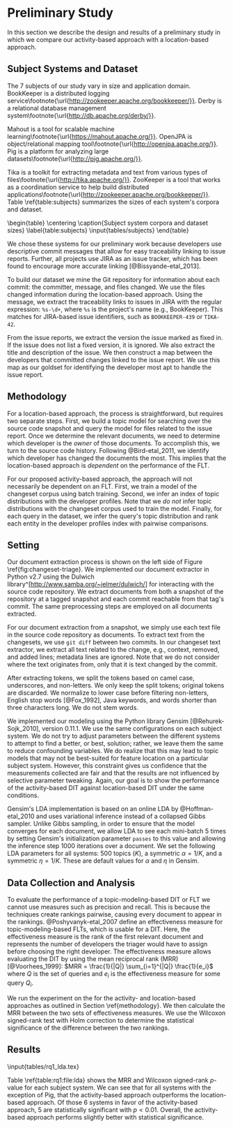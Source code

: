 # Preliminary Study

In this section we describe the design and results of a preliminary study in
which we compare our activity-based approach with a location-based approach.

## Subject Systems and Dataset

The 7 subjects of our study vary in size and application domain.
BookKeeper is a distributed logging service\footnote{\url{http://zookeeper.apache.org/bookkeeper/}}.
Derby is a relational database management system\footnote{\url{http://db.apache.org/derby/}}.
<!--Lucene is an information retrieval
library\footnote{\url{http://lucene.apache.org/core/}}.-->
Mahout is a tool for scalable machine learning\footnote{\url{https://mahout.apache.org/}}.
OpenJPA is object/relational mapping tool\footnote{\url{http://openjpa.apache.org/}}.
Pig is a platform for analyzing large datasets\footnote{\url{http://pig.apache.org/}}.
<!--Solr is a search
platform\footnote{\url{http://lucene.apache.org/solr/}}.-->
Tika is a toolkit for extracting metadata and text from various types of files\footnote{\url{http://tika.apache.org/}}.
ZooKeeper is a tool that works as a coordination service to help build distributed applications\footnote{\url{http://zookeeper.apache.org/bookkeeper/}}.
Table \ref{table:subjects} summarizes the sizes of each system's corpora and
dataset.

\begin{table}
\centering
\caption{Subject system corpora and dataset sizes}
\label{table:subjects}
\input{tables/subjects}
\end{table}

We chose these systems for our preliminary work because developers use
descriptive commit messages that allow for easy traceability linking to issue
reports. Further, all projects use JIRA as an issue tracker, which has been
found to encourage more accurate linking [@Bissyande-etal_2013].

To build our dataset we mine the Git repository for information about each
commit: the committer, message, and files changed. We use the files changed
information during the location-based approach. Using the message, we extract
the traceability links to issues in JIRA with the regular expression: `%s-\d+`,
where `%s` is the project's name (e.g., BookKeeper). This matches for
JIRA-based issue identifiers, such as `BOOKKEEPER-439` or `TIKA-42`.

From the issue reports, we extract the version the issue marked as fixed in. If
the issue does not list a fixed version, it is ignored. We also extract the
title and description of the issue. We then construct a map between the
developers that committed changes linked to the issue report. We use this map
as our goldset for identifying the developer most apt to handle the issue
report.

## Methodology

For a location-based approach, the process is straightforward, but requires two
separate steps. First, we build a topic model for searching over the source
code snapshot and query the model for files related to the issue report. Once
we determine the relevant documents, we need to determine which developer is
the *owner* of those documents. To accomplish this, we turn to the source code
history. Following @Bird-etal_2011, we identify which developer has changed the
documents the most. This implies that the location-based approach is
*dependent* on the performance of the FLT.

For our proposed activity-based approach, the approach will not necessarily be
dependent on an FLT. First, we train a model of the changeset corpus using
batch training.  Second, we infer an index of topic distributions with the
developer profiles.  Note that we *do not* infer topic distributions with the
changeset corpus used to train the model. Finally, for each query in the
dataset, we infer the query's topic distribution and rank each entity in the
developer profiles index with pairwise comparisons.

## Setting

Our document extraction process is shown on the left side of
Figure \ref{fig:changeset-triage}. We implemented our document extractor in
Python v2.7 using the Dulwich library^[<http://www.samba.org/~jelmer/dulwich/>]
for interacting with the source code repository. We extract documents from both
a snapshot of the repository at a tagged snapshot and each commit reachable
from that tag's commit. The same preprocessing steps are employed on all
documents extracted.

For our document extraction from a snapshot, we simply use each text file in
the source code repository as documents. To extract text from the changesets,
we use `git diff` between two commits. In our changeset text extractor, we
extract all text related to the change, e.g., context, removed, and added
lines; metadata lines are ignored. Note that we do not consider where the text
originates from, only that it is text changed by the commit.

After extracting tokens, we split the tokens based on camel case, underscores,
and non-letters. We only keep the split tokens; original tokens are discarded.
We normalize to lower case before filtering non-letters, English stop
words [@Fox_1992], Java keywords, and words shorter than three characters
long. We do not stem words.

We implemented our modeling using the Python library Gensim
[@Rehurek-Sojk_2010], version 0.11.1. We use the same configurations on each
subject system.  We do not try to adjust parameters between the different
systems to attempt to find a better, or best, solution; rather, we leave them
the same to reduce confounding variables.  We do realize that this may lead to
topic models that may not be best-suited for feature location on a particular
subject system. However, this constraint gives us confidence that the
measurements collected are fair and that the results are not influenced by
selective parameter tweaking. Again, our goal is to show the performance of the
activity-based DIT against location-based DIT under the same conditions.

Gensim's LDA implementation is based on an online LDA by @Hoffman-etal_2010 and
uses variational inference instead of a collapsed Gibbs sampler.  Unlike Gibbs
sampling, in order to ensure that the model converges for each document, we
allow LDA to see each mini-batch $5$ times by setting Gensim's initialization
parameter `passes` to this value and allowing the inference step $1000$
iterations over a document.  We set the following LDA parameters for all
systems: $500$ topics ($K$), a symmetric $\alpha=1/K$, and a symmetric
$\eta=1/K$.  These are default values for $\alpha$ and $\eta$ in Gensim.

## Data Collection and Analysis

To evaluate the performance of a topic-modeling-based DIT or FLT we cannot use
measures such as precision and recall. This is because the techniques create
rankings pairwise, causing every document to appear in the rankings.
@Poshyvanyk-etal_2007 define an effectiveness measure for topic-modeling-based
FLTs, which is usable for a DIT. Here, the effectiveness measure is the rank of
the first relevant document and represents the number of developers the triager
would have to assign before choosing the right developer. The effectiveness
measure allows evaluating the DIT by using the mean reciprocal rank (MRR)
[@Voorhees_1999]: $MRR = \frac{1}{|Q|} \sum_{i=1}^{|Q|} \frac{1}{e_i}$
where $Q$ is the set of queries and $e_i$ is the effectiveness measure for some
query $Q_i$.

We run the experiment on the for the activity- and location-based approaches as
outlined in Section \ref{methodology}. We then calculate the MRR between the
two sets of effectiveness measures. We use the Wilcoxon signed-rank test with
Holm correction to determine the statistical significance of the difference
between the two rankings.

## Results

\input{tables/rq1_lda.tex}

Table \ref{table:rq1:file:lda} shows the MRR and Wilcoxon signed-rank $p$-value
for each subject system. We can see that for all systems with the exception of
Pig, that the activity-based approach outperforms the location-based approach.
Of those 6 systems in favor of the activity-based approach, 5 are statistically
significant with $p < 0.01$. Overall, the activity-based approach performs
slightly better with statistical significance.


<!--
The results of Pig deserve some qualitative discussion. It could be possible
that the quality of the queries differs from other systems. However, the
average issue report in Pig contains 79 words in total. Systems like Tika and
ZooKeeper share that characteristic, respectively with 72 and 79 words on
average. It could be that the developers of Pig have stronger ownership over
files and share a common vocabulary than other systems. However, we cannot
confirm this hypothesis without further experimentation.
-->
